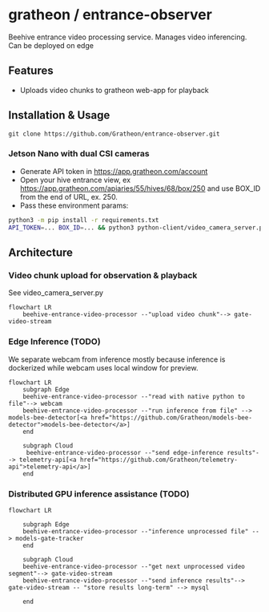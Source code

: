 # gratheon / entrance-observer

Beehive entrance video processing service. Manages video inferencing. Can be deployed on edge

## Features

- Uploads video chunks to gratheon web-app for playback

## Installation & Usage

```
git clone https://github.com/Gratheon/entrance-observer.git
```

### Jetson Nano with dual CSI cameras

- Generate API token in https://app.gratheon.com/account
- Open your hive entrance view, ex https://app.gratheon.com/apiaries/55/hives/68/box/250 and use BOX_ID from the end of URL, ex. 250.
- Pass these environment params:

```bash
python3 -m pip install -r requirements.txt
API_TOKEN=... BOX_ID=... && python3 python-client/video_camera_server.py
```

## Architecture

### Video chunk upload for observation & playback

See video_camera_server.py

```mermaid
flowchart LR
	beehive-entrance-video-processor --"upload video chunk"--> gate-video-stream
```

### Edge Inference (TODO)

We separate webcam from inference mostly because inference is dockerized while webcam uses local window for preview.

```mermaid
flowchart LR
	subgraph Edge
	beehive-entrance-video-processor --"read with native python to file"--> webcam
	beehive-entrance-video-processor --"run inference from file" --> models-bee-detector[<a href="https://github.com/Gratheon/models-bee-detector">models-bee-detector</a>]
	end

	subgraph Cloud
	 beehive-entrance-video-processor --"send edge-inference results"--> telemetry-api[<a href="https://github.com/Gratheon/telemetry-api">telemetry-api</a>]
	end
```

### Distributed GPU inference assistance (TODO)

```mermaid
flowchart LR

	subgraph Edge
	beehive-entrance-video-processor --"inference unprocessed file" --> models-gate-tracker
	end

	subgraph Cloud
	beehive-entrance-video-processor --"get next unprocessed video segment"--> gate-video-stream
	beehive-entrance-video-processor --"send inference results"--> gate-video-stream -- "store results long-term" --> mysql

	end
```

